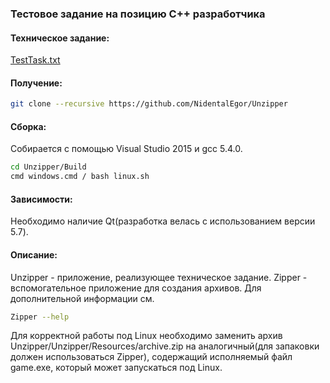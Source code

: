 ### **Тестовое задание на позицию C++ разработчика**

#### **Техническое задание:**
[TestTask.txt](https://github.com/NidentalEgor/Unzipper/blob/master/TestTask.txt)

#### **Получение:**
```sh
git clone --recursive https://github.com/NidentalEgor/Unzipper
```
#### **Сборка:**
Собирается с помощью Visual Studio 2015 и gcc 5.4.0.
```sh
cd Unzipper/Build
cmd windows.cmd / bash linux.sh
```

#### **Зависимости:**
Необходимо наличие Qt(разработка велась с использованием версии 5.7).

#### **Описание:**
Unzipper - приложение, реализующее техническое задание.
Zipper - вспомогательное приложение для создания архивов. Для дополнительной информации см.
```sh
Zipper --help
```

Для корректной работы под Linux необходимо заменить архив Unzipper/Unzipper/Resources/archive.zip
на аналогичный(для запаковки должен использоваться Zipper), содержащий исполняемый файл
game.exe, который может запускаться под Linux.